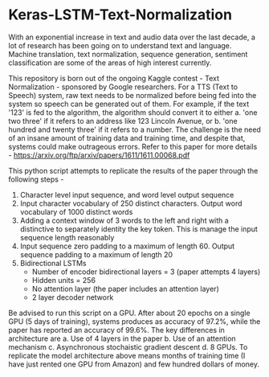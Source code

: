 # Keras-LSTM-Text-Normalization

With an exponential increase in text and audio data over the last decade, a lot of research has been going on to understand text and language. Machine translation, text normalization, sequence generation, sentiment classification are some of the areas of high interest currently.

This repository is born out of the ongoing Kaggle contest - Text Normalization - sponsored by Google researchers. For a TTS (Text to Speech) system, raw text needs to be normalized before being fed into the system so speech can be generated out of them. For example, if the text '123' is fed to the algorithm, the algorithm should convert it to either a. 'one two three' if it refers to an address like 123 Lincoln Avenue, or b. 'one hundred and twenty three' if it refers to a number. The challenge is the need of an insane amount of training data and training time, and despite that, systems could make outrageous errors. Refer to this paper for more details - 
https://arxiv.org/ftp/arxiv/papers/1611/1611.00068.pdf

This python script attempts to replicate the results of the paper through the following steps - 
1. Character level input sequence, and word level output sequence
2. Input character vocabulary of 250 distinct characters. Output word vocabulary of 1000 distinct words
3. Adding a context window of 3 words to the left and right with a distinctive <norm> to separately identity the key token. This is manage the input sequence length reasonably
4. Input sequence zero padding to a maximum of length 60. Output sequence padding to a maximum of length 20
5. Bidirectional LSTMs
   - Number of encoder bidirectional layers = 3 (paper attempts 4 layers)
   - Hidden units = 256
   - No attention layer (the paper includes an attention layer)
   - 2 layer decoder network
  
Be advised to run this script on a GPU. After about 20 epochs on a single GPU (5 days of training), systems produces as accuracy of 97.2%, while the paper has reported an accuracy of 99.6%. The key differences in architecture are a. Use of 4 layers in the paper b. Use of an attention mechanism c. Asynchronous stochaistic gradient descent d. 8 GPUs. To replicate the model architecture above means months of training time (I have just rented one GPU from Amazon) and few hundred dollars of money. 
